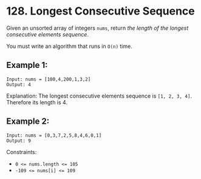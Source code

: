 # 128. Longest Consecutive Sequence

Given an unsorted array of integers `nums`, return *the length of the longest consecutive elements sequence*.

You must write an algorithm that runs in `O(n)` time.

 

## Example 1:
```
Input: nums = [100,4,200,1,3,2]
Output: 4
```
Explanation: The longest consecutive elements sequence is `[1, 2, 3, 4]`. Therefore its length is 4.

## Example 2:
```
Input: nums = [0,3,7,2,5,8,4,6,0,1]
Output: 9
``` 

Constraints:

- `0 <= nums.length <= 105`
- `-109 <= nums[i] <= 109`